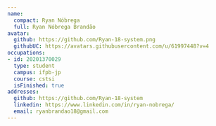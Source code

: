 ```yaml
---
name:
  compact: Ryan Nóbrega
  full: Ryan Nóbrega Brandão
avatar:
  github: https://github.com/Ryan-18-system.png
  githubUC: https://avatars.githubusercontent.com/u/61997448?v=4
occupations:
- id: 20201370029
  type: student
  campus: ifpb-jp
  course: cstsi
  isFinished: true
addresses:
  github: https://github.com/Ryan-18-system
  linkedin: https://www.linkedin.com/in/ryan-nobrega/
  email: ryanbrandao18@gmail.com
---
```

